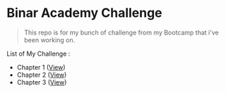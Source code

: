 # Binar Academy Challenge
> This repo is for my bunch of challenge from my Bootcamp that i've been working on.

List of My Challenge :
- Chapter 1 ([View](./challenge-01/))
- Chapter 2 ([View](./carrental_mobile_layout/))
- Chapter 3 ([View](./movie_app/))
